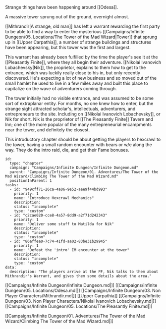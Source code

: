 Strange things have been happening around [[Odesa]].

A massive tower sprung out of the ground, overnight almost.

[[Mithrandir|A strange, old man]] has left a warrant rewarding the first party to be able to find a way to enter the mysterious [[Campaigns/Infinite Dungeon/05. Locations/The Tower of the Mad Wizard|Tower]] that sprung up in [[Upper Carpathia]], a number of strange buildings and structures have been appearing, but this tower was the first and largest.

This warrant has already been fulfilled by the time the player's see it at the [[Pleasantly Finite]], where they all begin their adventure. [[Nikolai Ivanovich Lobachevsky|Nik]], the proprietor, explains to them how to get to the entrance, which was luckily really close to his in, but only recently discovered. He's expecting a lot of new business and so moved out of the small hamlet he used to live in a few miles away and built this place to capitalize on the wave of adventurers coming through.

The tower initially had no visible entrance, and was assumed to be some sort of extraplanar entity. For months, no one knew how to enter, but the strange sight attracted scholar's, intellectuals, adventurers, and entrepreneurs to the site. Including on [[Nikolai Ivanovich Lobachevsky]], or Nik for short. Nik is the proprietor of [[The Pleasantly Finite]] Tavern and Inn; one of the more popular of the many entrepreneurial encampments near the tower, and definitely the closest.

This introductory chapter should be about getting the players to hexcrawl to the tower, having a small random encounter with bears or w/e along the way. They do the intro raid, die, and get their Fame bonuses.


```RpgManager4
id: 
  type: "chapter"
  campaign: "Campaigns/Infinite Dungeon/Infinite Dungeon.md"
  parent: "Campaigns/Infinite Dungeon/01. Adventures/The Tower of the Mad Wizard/Climbing The Tower of the Mad Wizard.md"
  positionInParent: 1
tasks: 
  - id: "949cff71-26ca-4a06-9e52-aee9f44bd993"
    priority: 1
    name: "Introduce Hexcrawl Mechanics"
    description: 
    status: "incomplete"
    type: "custom"
  - id: "c2cae020-cce8-4a57-8dd9-a2f71d242343"
    priority: 1
    name: "Deliver some stuff to Matilda for Nik"
    description: 
    status: "incomplete"
    type: "custom"
  - id: "86affea0-7c74-41fd-aa02-83be31b29945"
    priority: 1
    name: "Defeat the 'intro' IM encounter at the tower"
    description: 
    status: "incomplete"
    type: "custom"
data: 
  description: "The players arrive at the PF, Nik talks to them about Mithrandir's Warrant, and gives them some details about the area."
```

[[Campaigns/Infinite Dungeon/Infinite Dungeon.md|]]
[[Campaigns/Infinite Dungeon/05. Locations/Odesa.md|]]
[[Campaigns/Infinite Dungeon/03. Non Player Characters/Mithrandir.md|]]
[[Upper Carpathia]]
[[Campaigns/Infinite Dungeon/03. Non Player Characters/Nikolai Ivanovich Lobachevsky.md|]]
[[Campaigns/Infinite Dungeon/05. Locations/The Pleasantly Finite.md|]]

[[Campaigns/Infinite Dungeon/01. Adventures/The Tower of the Mad Wizard/Climbing The Tower of the Mad Wizard.md|]]